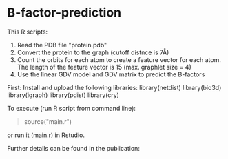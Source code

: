 # B-factor-prediction
This R scripts:
1) Read the PDB file "protein.pdb"
2) Convert the protein to the graph (cutoff distnce is 7Å)
3) Count the orbits for each atom to create a feature vector
   for each atom.
   The length of the feature vector is 15 (max. graphlet size = 4)
5) Use the linear GDV model and GDV matrix to predict the B-factors

First: Install and upload the following libraries:
library(netdist)
library(bio3d)
library(igraph)
library(pdist)
library(cry)

To execute (run R script from command line):
> source("main.r")

or run it (main.r) in Rstudio.

Further details can be found in the publication:
